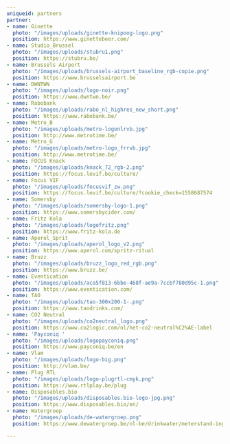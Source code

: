 ```yaml
---
uniqueid: partners
partner:
- name: Ginette
  photo: "/images/uploads/ginette-knipoog-logo.png"
  position: https://www.ginettebeer.com/
- name: Studio_Brussel
  photo: "/images/uploads/stubru1.png"
  position: https://stubru.be/
- name: Brussels Airport
  photo: "/images/uploads/brussels-airport_baseline_rgb-copie.png"
  position: https://www.brusselsairport.be
- name: DWNTWN
  photo: "/images/uploads/logo-noir.png"
  position: https://www.dwntwn.be/
- name: Rabobank
  photo: "/images/uploads/rabo_nl_highres_new_short.png"
  position: https://www.rabobank.be/
- name: Metro_B
  photo: "/images/uploads/metro-logonlrvb.jpg"
  position: http://www.metrotime.be/
- name: Metro_G
  photo: "/images/uploads/metro-logo_frrvb.jpg"
  position: http://www.metrotime.be/
- name: FOCUS Knack
  photo: "/images/uploads/knack_72_rgb-2.png"
  position: https://focus.levif.be/culture/
- name: Focus VIF
  photo: "/images/uploads/focusvif_zw.png"
  position: https://focus.levif.be/culture/?cookie_check=1558687574
- name: Somersby
  photo: "/images/uploads/somersby-logo-1.png"
  position: https://www.somersbycider.com/
- name: Fritz Kola
  photo: "/images/uploads/logofritz.png"
  position: https://www.fritz-kola.de
- name: Aperol_Sprit
  photo: "/images/uploads/aperol_logo_v2.png"
  position: https://www.aperol.com/spritz-ritual
- name: Bruzz
  photo: "/images/uploads/bruzz_logo_red_rgb.png"
  position: https://www.bruzz.be/
- name: Eventication
  photo: "/images/uploads/aca5f813-6bbe-468f-ae9a-7ccbf780d95c-1.png"
  position: https://www.eventication.com/
- name: TAO
  photo: "/images/uploads/tao-300x200-1-.png"
  position: https://www.taodrinks.com/
- name: CO2 Neutral
  photo: "/images/uploads/co2neutral_logo.png"
  position: https://www.co2logic.com/nl/het-co2-neutral%C2%AE-label
- name: 'Payconiq '
  photo: "/images/uploads/logopayconiq.png"
  position: https://www.payconiq.be/en
- name: Vlam
  photo: "/images/uploads/logo-big.png"
  position: http://vlam.be/
- name: Plug RTL
  photo: "/images/uploads/logo-plugrtl-cmyk.png"
  position: https://www.rtlplay.be/plug
- name: Disposables.bio
  photo: "/images/uploads/disposables.bio-logo-jpg.png"
  position: https://www.disposables.bio/en/
- name: Watergroep
  photo: "/images/uploads/de-watergroep.png"
  position: https://www.dewatergroep.be/nl-be/drinkwater/meterstand-ingeven

---
```

